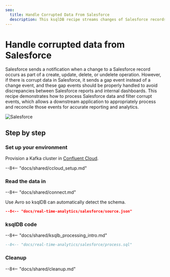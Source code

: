```yaml
---
seo:
  title: Handle Corrupted Data From Salesforce
  description: This ksqlDB recipe streams changes of Salesforce records and identifies gap events.
---
```


# Handle corrupted data from Salesforce

Salesforce sends a notification when a change to a Salesforce record occurs as part of a create, update, delete, or undelete operation. However, if there is corrupt data in Salesforce, it sends a gap event instead of a change event, and these gap events should be properly handled to avoid discrepancies between Salesforce reports and internal dashboards. This recipe demonstrates how to process Salesforce data and filter corrupt events, which allows a downstream application to appropriately process and reconcile those events for accurate reporting and analytics.

![Salesforce](../../img/salesforce.jpg)

## Step by step

### Set up your environment

Provision a Kafka cluster in [Confluent Cloud](https://www.confluent.io/confluent-cloud/tryfree/?utm_source=github&utm_medium=ksqldb_recipes&utm_campaign=salesforce).

--8<-- "docs/shared/ccloud_setup.md"

### Read the data in

--8<-- "docs/shared/connect.md"

Use Avro so ksqlDB can automatically detect the schema.

```json
--8<-- "docs/real-time-analytics/salesforce/source.json"
```

### ksqlDB code

--8<-- "docs/shared/ksqlb_processing_intro.md"

```sql
--8<-- "docs/real-time-analytics/salesforce/process.sql"
```

### Cleanup

--8<-- "docs/shared/cleanup.md"
